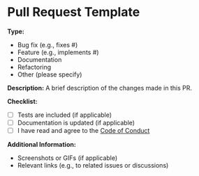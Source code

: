 # Pull Request Template

**Type:**
* Bug fix (e.g., fixes #<issue number>)
* Feature (e.g., implements #<issue number>)
* Documentation
* Refactoring
* Other (please specify)

**Description:**
A brief description of the changes made in this PR.

**Checklist:**
- [ ] Tests are included (if applicable)
- [ ] Documentation is updated (if applicable)
- [ ] I have read and agree to the [Code of Conduct](https://github.com/ASOP-Education/cheat.asop.asia/blob/main/CODE_OF_CONDUCT.md)

**Additional Information:**
- Screenshots or GIFs (if applicable)
- Relevant links (e.g., to related issues or discussions)
